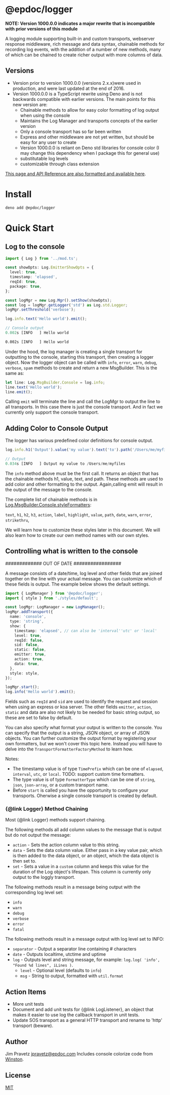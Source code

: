 # @epdoc/logger

**NOTE: Version 1000.0.0 indicates a major rewrite that is incompatible with prior versions of this module**

A logging module supporting built-in and custom transports, webserver response middleware, rich message and data syntax,
chainable methods for recording log events, with the addition of a number of new methods, many of which can be chained
to create richer output with more columns of data.

## Versions

- Version prior to version 1000.0.0 (versions 2.x.x)were used in production, and were last updated at the end of 2016.
- Version 1000.0.0 is a TypeScript rewrite using Deno and is not backwards compatible with earlier versions. The main
  points for this new version are:
  - Chainable methods to allow for easy color formatting of log output when using the console
  - Maintains the Log Manager and transports concepts of the earlier version
  - Only a console transport has so far been written
  - Express and other middleware are not yet written, but should be easy for any user to create
  - Version 1000.0.0 is reliant on Deno std libraries for console color (I may change this dependency when I package
    this for general use)
  - substitutable log levels
  - customizable through class extension

[This page and API Reference are also formatted and available here](http://jpravetz.github.io/epdoc-logger/out/index.html).

# Install

```bash
deno add @epdoc/logger
```

# Quick Start

## Log to the console

```typescript
import { Log } from '../mod.ts';

const showOpts: Log.EmitterShowOpts = {
  level: true,
  timestamp: 'elapsed',
  reqId: true,
  package: true,
};

const logMgr = new Log.Mgr().setShow(showOpts);
const log = logMgr.getLogger('std') as Log.std.Logger;
logMgr.setThreshold('verbose');

log.info.text('Hello world').emit();

// Console output
0.002s [INFO   ] Hello world
```

```txt
0.002s [INFO   ] Hello world
```

Under the hood, the log manager is creating a single transport for outputting to
the console, starting this transport, then creating a logger object. Now the
logger object can be called with `info`, `error`, `warn`, `debug`, `verbose`,
`spam` methods to create and return a new MsgBuilder. This is the same as:

```typescript
let line: Log.MsgBuilder.Console = log.info;
line.text('Hello world');
line.emit();
```

Calling `emit` will terminate the line and call the LogMgr to output the line to
all transports. In this case there is just the console transport. And in fact we
currently only support the console transport.

## Adding Color to Console Output

The logger has various predefined color definitions for console output.

```typescript
log.info.h1('Output').value('my value').text('to').path('/Users/me/myfiles').emit();

// Output
0.034s [INFO   ] Output my value to /Users/me/myfiles
```

The `info` method above must be the first call. It returns an object that has
the chainable methods h1, value, text, and path. These methods are used to add
color and other formatting to the output. Again,calling emit will result in the
output of the message to the console.

The complete list of chainable methods is in [Log.MsgBuilder.Console.styleFormatters](./src/message/console.ts):

`text`, `h1`, `h2`, `h3`, `action`, `label`, `highlight`, `value`, `path`, `date`, `warn`, `error`, `strikethru`,

We will learn how to customize these styles later in this document. We will also
learn how to create our own method names with our own styles.

## Controlling what is written to the console

############# OUT OF DATE #################

A message consists of a date/time, log level and other fields that are joined
together on the line with your actual message. You can customize which of these
fields is output. The example below shows the default settings.

```typescript
import { LogManager } from '@epdoc/logger';
import { style } from './styles/default';

const logMgr: LogManager = new LogManager();
logMgr.addTransport({
  name: 'console',
  type: 'string',
  show: {
    timestamp: 'elapsed', // can also be 'interval''utc' or 'local'
    level: true,
    reqId: false,
    sid: false,
    static: false,
    emitter: true,
    action: true,
    data: true,
  },
  style: style,
});

logMgr.start();
log.info('Hello world').emit();
```

Fields such as `reqId` and `sid` are used to identify the request and session when using an express or koa server. The
other fields `emitter`, `action`, `static` and data are also not likely to be needed for basic string output, so these
are set to false by default.

You can also specify what format your output is written to the console. You can specify that the output is a string,
JSON object, or array of JSON objects. You can further customize the output format by registering your own formatters,
but we won't cover this topic here. Instead you will have to delve into the `TransportFormatterFactoryMethod` to learn
how.

Notes:

- The timestamp value is of type `TimePrefix` which can be one of `elapsed`, `interval`, `utc`, or `local`. TODO:
  support custom time formatters.
- The type value is of type `FormatterType` which can be one of `string`, `json`, `json-array`, or a custom transport
  name.
- Before `start` is called you have the opportunity to configure your transports. Oherwise a single console transport is
  created by default.

### {@link Logger} Method Chaining

Most {@link Logger} methods support chaining.

The following methods all add column values to the message that is output but do not output the message:

- `action` - Sets the action column value to this string.
- `data` - Sets the data column value. Either pass in a key value pair, which is then added to the data object, or an
  object, which the data object is then set to.
- `set` - Sets a value in a `custom` column and keeps this value for the duration of the Log object's lifespan. This
  column is currently only output to the loggly transport.

The following methods result in a message being output with the corresponding log level set:

- `info`
- `warn`
- `debug`
- `verbose`
- `error`
- `fatal`

The following methods result in a message output with log level set to INFO:

- `separator` - Output a separator line containing # characters
- `date` - Outputs localtime, utctime and uptime
- `log` - Outputs level and string message, for example: `log.log( 'info', "Found %d lines", iLines )`.
  - `level` - Optional level (defaults to `info`)
  - `msg` - String to output, formatted with `util.format`

## Action Items

- More unit tests
- Document and add unit tests for {@link LogListener}, an object that makes it easier to use log the callback transport
  in unit tests.
- Update SOS transport as a general HTTP transport and rename to 'http' transport (beware).

## Author

Jim Pravetz <jpravetz@epdoc.com> Includes console colorize code from [Winston](https://github.com/winstonjs/winston).

## License

[MIT](https://github.com/strongloop/express/blob/master/LICENSE)
